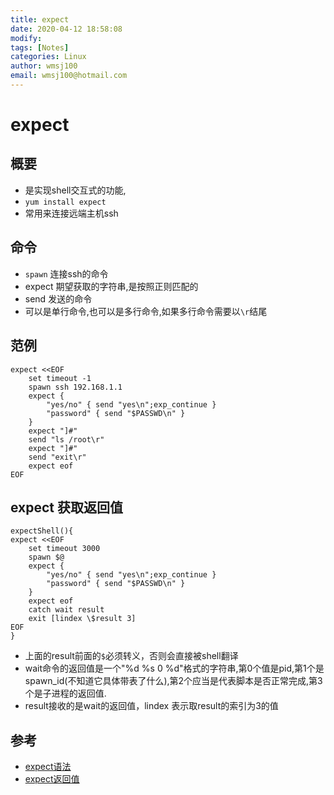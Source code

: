 ```yaml
---
title: expect
date: 2020-04-12 18:58:08
modify: 
tags: [Notes]
categories: Linux
author: wmsj100
email: wmsj100@hotmail.com
---
```


# expect

## 概要

- 是实现shell交互式的功能,
- `yum install expect`
- 常用来连接远端主机ssh

## 命令

- `spawn` 连接ssh的命令
- expect 期望获取的字符串,是按照正则匹配的
- send 发送的命令
- 可以是单行命令,也可以是多行命令,如果多行命令需要以`\r`结尾

## 范例

```
expect <<EOF
	set timeout -1
	spawn ssh 192.168.1.1 
	expect {
		"yes/no" { send "yes\n";exp_continue }
		"password" { send "$PASSWD\n" }
	}
	expect "]#"
	send "ls /root\r"
	expect "]#"
	send "exit\r"
	expect eof
EOF
```

## expect 获取返回值

```shell
expectShell(){
expect <<EOF
	set timeout 3000
	spawn $@
	expect {
		"yes/no" { send "yes\n";exp_continue }
		"password" { send "$PASSWD\n" }
	}
	expect eof
	catch wait result
	exit [lindex \$result 3]
EOF
}
```
- 上面的result前面的`$`必须转义，否则会直接被shell翻译
- wait命令的返回值是一个"%d %s 0 %d"格式的字符串,第0个值是pid,第1个是spawn_id(不知道它具体带表了什么),第2个应当是代表脚本是否正常完成,第3个是子进程的返回值.
- result接收的是wait的返回值，lindex 表示取result的索引为3的值

## 参考

- [expect语法](http://xstarcd.github.io/wiki/shell/expect.html)
- [expect返回值](https://www.cnblogs.com/mthoutai/p/6807293.html)
